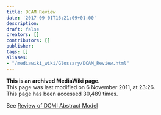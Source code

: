 ```yaml
---
title: DCAM Review
date: '2017-09-01T16:21:09+01:00'
description: 
draft: false
creators: []
contributors: []
publisher: 
tags: []
aliases:
- "/mediawiki_wiki/Glossary/DCAM_Review.html"
---
```


 **This is an archived MediaWiki page.**  
This page was last modified on 6 November 2011, at 23:26.  
This page has been accessed 30,489 times.

See [Review of DCMI Abstract Model](/mediawiki_wiki/Review_of_DCMI_Abstract_Model "Review of DCMI Abstract Model")

